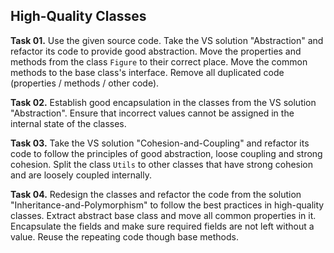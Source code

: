 ## High-Quality Classes

**Task 01.** Use the given source code. Take the VS solution "Abstraction" and refactor its code to provide good abstraction. Move the properties and methods from the class `Figure` to their correct place. Move the common methods to the base class's interface. Remove all duplicated code (properties / methods / other code).

**Task 02.** Establish good encapsulation in the classes from the VS solution "Abstraction". Ensure that incorrect values cannot be assigned in the internal state of the classes.

**Task 03.** Take the VS solution "Cohesion-and-Coupling" and refactor its code to follow the principles of good abstraction, loose coupling and strong cohesion. Split the class `Utils` to other classes that have strong cohesion and are loosely coupled internally.

**Task 04.** Redesign the classes and refactor the code from the solution "Inheritance-and-Polymorphism" to follow the best practices in high-quality classes. Extract abstract base class and move all common properties in it. Encapsulate the fields and make sure required fields are not left without a value. Reuse the repeating code though base methods.